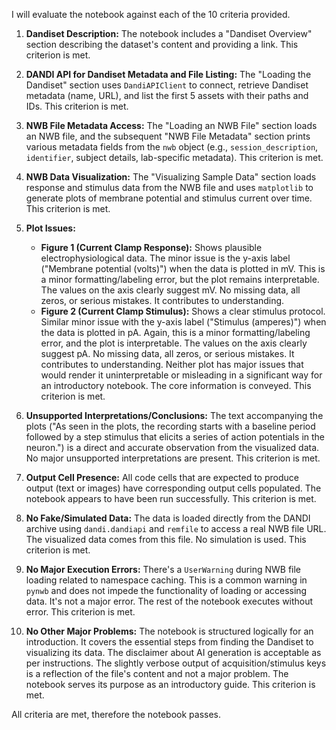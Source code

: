 I will evaluate the notebook against each of the 10 criteria provided.

1.  **Dandiset Description:** The notebook includes a "Dandiset Overview" section describing the dataset's content and providing a link. This criterion is met.

2.  **DANDI API for Dandiset Metadata and File Listing:** The "Loading the Dandiset" section uses `DandiAPIClient` to connect, retrieve Dandiset metadata (name, URL), and list the first 5 assets with their paths and IDs. This criterion is met.

3.  **NWB File Metadata Access:** The "Loading an NWB File" section loads an NWB file, and the subsequent "NWB File Metadata" section prints various metadata fields from the `nwb` object (e.g., `session_description`, `identifier`, subject details, lab-specific metadata). This criterion is met.

4.  **NWB Data Visualization:** The "Visualizing Sample Data" section loads response and stimulus data from the NWB file and uses `matplotlib` to generate plots of membrane potential and stimulus current over time. This criterion is met.

5.  **Plot Issues:**
    *   **Figure 1 (Current Clamp Response):** Shows plausible electrophysiological data. The minor issue is the y-axis label ("Membrane potential (volts)") when the data is plotted in mV. This is a minor formatting/labeling error, but the plot remains interpretable. The values on the axis clearly suggest mV. No missing data, all zeros, or serious mistakes. It contributes to understanding.
    *   **Figure 2 (Current Clamp Stimulus):** Shows a clear stimulus protocol. Similar minor issue with the y-axis label ("Stimulus (amperes)") when the data is plotted in pA. Again, this is a minor formatting/labeling error, and the plot is interpretable. The values on the axis clearly suggest pA. No missing data, all zeros, or serious mistakes. It contributes to understanding.
    Neither plot has major issues that would render it uninterpretable or misleading in a significant way for an introductory notebook. The core information is conveyed. This criterion is met.

6.  **Unsupported Interpretations/Conclusions:** The text accompanying the plots ("As seen in the plots, the recording starts with a baseline period followed by a step stimulus that elicits a series of action potentials in the neuron.") is a direct and accurate observation from the visualized data. No major unsupported interpretations are present. This criterion is met.

7.  **Output Cell Presence:** All code cells that are expected to produce output (text or images) have corresponding output cells populated. The notebook appears to have been run successfully. This criterion is met.

8.  **No Fake/Simulated Data:** The data is loaded directly from the DANDI archive using `dandi.dandiapi` and `remfile` to access a real NWB file URL. The visualized data comes from this file. No simulation is used. This criterion is met.

9.  **No Major Execution Errors:** There's a `UserWarning` during NWB file loading related to namespace caching. This is a common warning in `pynwb` and does not impede the functionality of loading or accessing data. It's not a major error. The rest of the notebook executes without error. This criterion is met.

10. **No Other Major Problems:** The notebook is structured logically for an introduction. It covers the essential steps from finding the Dandiset to visualizing its data. The disclaimer about AI generation is acceptable as per instructions. The slightly verbose output of acquisition/stimulus keys is a reflection of the file's content and not a major problem. The notebook serves its purpose as an introductory guide. This criterion is met.

All criteria are met, therefore the notebook passes.
